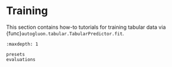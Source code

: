 # Training

This section contains how-to tutorials for training tabular data via {func}`autogluon.tabular.TabularPredictor.fit`.


```{toctree}
:maxdepth: 1

presets
evaluations
```

